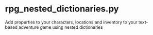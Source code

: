 # rpg_nested_dictionaries.py
Add properties to your characters, locations and inventory to your text-based adventure game using nested dictionaries
